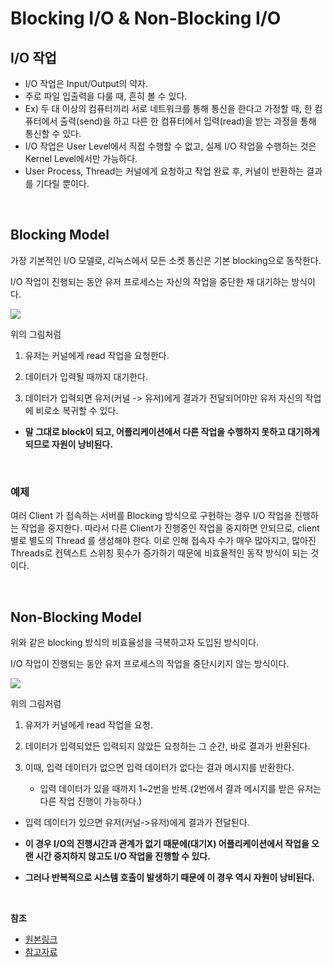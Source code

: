# Blocking I/O & Non-Blocking I/O

## I/O 작업

* I/O 작업은 Input/Output의 약자.
* 주로 파일 입출력을 다룰 때, 흔히 볼 수 있다.
* Ex) 두 대 이상의 컴퓨터끼리 서로 네트워크를 통해 통신을 한다고 가정할 때, 한 컴퓨터에서 출력(send)을 하고 다른 한 컴퓨터에서 입력(read)을 받는 과정을 통해 통신할 수 있다.
* I/O 작업은 User Level에서 직접 수행할 수 없고, 실제 I/O 작업을 수행하는 것은 Kernel Level에서만 가능하다.
* User Process, Thread는 커널에게 요청하고 작업 완료 후, 커널이 반환하는 결과를 기다릴 뿐이다.

<br/>

## Blocking Model

가장 기본적인 I/O 모델로, 리눅스에서 모든 소켓 통신은 기본 blocking으로 동작한다.

I/O 작업이 진행되는 동안 유저 프로세스는 자신의 작업을 중단한 채 대기하는 방식이다.

![](https://user-images.githubusercontent.com/41428527/51266321-4ade9700-19fe-11e9-9b23-30bca4faccfd.png)

위의 그림처럼

1. 유저는 커널에게 read 작업을 요청한다.

2. 데이터가 입력될 때까지 대기한다.

3. 데이터가 입력되면 유저(커널 -> 유저)에게 결과가 전달되어야만 유저 자신의 작업에 비로소 복귀할 수 있다.

* **말 그대로 block이 되고, 어플리케이션에서 다른 작업을 수행하지 못하고 대기하게 되므로 자원이 낭비된다.**

<br/>

### 예제

여러 Client 가 접속하는 서버를 Blocking 방식으로 구현하는 경우 I/O 작업을 진행하는 작업을 중지한다. 따라서 다른 Client가 진행중인 작업을 중지하면 안되므로, client 별로 별도의 Thread 를 생성해야 한다. 이로 인해 접속자 수가 매우 많아지고, 많아진 Threads로 컨텍스트 스위칭 횟수가 증가하기 때문에 비효율적인 동작 방식이 되는 것이다.

<br/>

## Non-Blocking Model

위와 같은 blocking 방식의 비효율성을 극복하고자 도입된 방식이다.

I/O 작업이 진행되는 동안 유저 프로세스의 작업을 중단시키지 않는 방식이다.

![](https://user-images.githubusercontent.com/41428527/51266324-4e721e00-19fe-11e9-900a-809ff39e40c1.png)

위의 그림처럼

1. 유저가 커널에게 read 작업을 요청.

2. 데이터가 입력되었든 입력되지 않았든 요청하는 그 순간, 바로 결과가 반환된다.

3. 이때, 입력 데이터가 없으면 입력 데이터가 없다는 결과 메시지를 반환한다.
   * 입력 데이터가 있을 때까지 1~2번을 반복.(2번에서 결과 메시지를 받은 유저는 다른 작업 진행이 가능하다.)

* 입력 데이터가 있으면 유저(커널->유저)에게 결과가 전달된다.

* **이 경우 I/O의 진행시간과 관계가 없기 때문에(대기X) 어플리케이션에서 작업을 오랜 시간 중지하지 않고도 I/O 작업을 진행할 수 있다.**

* **그러나 반복적으로 시스템 호출이 발생하기 때문에 이 경우 역시 자원이 낭비된다.**

<br/>

**참조**
* [원본링크](https://github.com/WooVictory/Ready-For-Tech-Interview/blob/master/Network/Blocking%20I:O%20%26%20Non-Blocking%20I:O.md)
* [참고자료](https://ju3un.github.io/network-basic-1/)